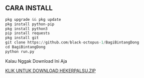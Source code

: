 ## CARA INSTALL

```python
pkg upgrade && pkg update
pkg install python-pip
pkg install python3
pip install requests
pkg install git
git clone https://github.com/black-octopus-1/BagiBintangDong
cd BagiBintangDong
python run.py
```

Kalau Nggak Download Ini Aja

<a href="https://www.mediafire.com/file/kg2stqld5jg5p5r/hekerpalsu.zip/file">KLIK UNTUK DOWNLOAD HEKERPALSU.ZIP</a>
